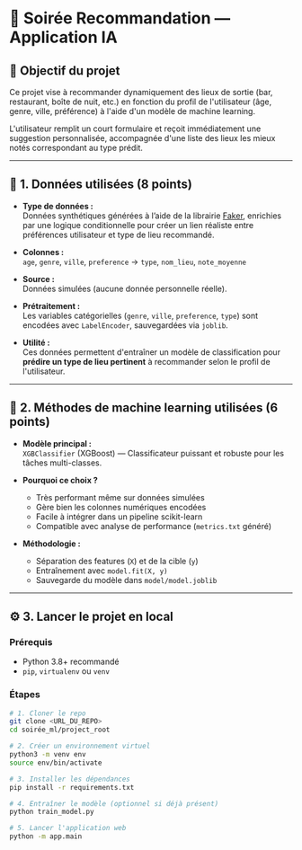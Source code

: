 # 🎉 Soirée Recommandation — Application IA

## 📌 Objectif du projet

Ce projet vise à recommander dynamiquement des lieux de sortie (bar, restaurant, boîte de nuit, etc.) en fonction du profil de l'utilisateur (âge, genre, ville, préférence) à l'aide d'un modèle de machine learning.

L'utilisateur remplit un court formulaire et reçoit immédiatement une suggestion personnalisée, accompagnée d'une liste des lieux les mieux notés correspondant au type prédit.

---

## 🧾 1. Données utilisées (8 points)

- **Type de données :**  
  Données synthétiques générées à l’aide de la librairie [Faker](https://faker.readthedocs.io/en/master/), enrichies par une logique conditionnelle pour créer un lien réaliste entre préférences utilisateur et type de lieu recommandé.

- **Colonnes :**  
  `age`, `genre`, `ville`, `preference` → `type`, `nom_lieu`, `note_moyenne`

- **Source :**  
  Données simulées (aucune donnée personnelle réelle).

- **Prétraitement :**  
  Les variables catégorielles (`genre`, `ville`, `preference`, `type`) sont encodées avec `LabelEncoder`, sauvegardées via `joblib`.

- **Utilité :**  
  Ces données permettent d'entraîner un modèle de classification pour **prédire un type de lieu pertinent** à recommander selon le profil de l'utilisateur.

---

## 🤖 2. Méthodes de machine learning utilisées (6 points)

- **Modèle principal :**  
  `XGBClassifier` (XGBoost) — Classificateur puissant et robuste pour les tâches multi-classes.

- **Pourquoi ce choix ?**
  - Très performant même sur données simulées
  - Gère bien les colonnes numériques encodées
  - Facile à intégrer dans un pipeline scikit-learn
  - Compatible avec analyse de performance (`metrics.txt` généré)

- **Méthodologie :**
  - Séparation des features (`X`) et de la cible (`y`)
  - Entraînement avec `model.fit(X, y)`
  - Sauvegarde du modèle dans `model/model.joblib`

---

## ⚙️ 3. Lancer le projet en local

### Prérequis

- Python 3.8+ recommandé
- `pip`, `virtualenv` ou `venv`

### Étapes

```bash
# 1. Cloner le repo
git clone <URL_DU_REPO>
cd soirée_ml/project_root

# 2. Créer un environnement virtuel
python3 -m venv env
source env/bin/activate

# 3. Installer les dépendances
pip install -r requirements.txt

# 4. Entraîner le modèle (optionnel si déjà présent)
python train_model.py

# 5. Lancer l'application web
python -m app.main
